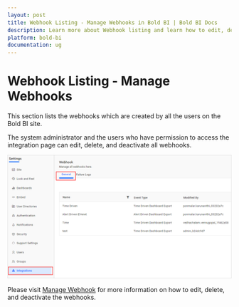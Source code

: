 ```yaml
---
layout: post
title: Webhook Listing - Manage Webhooks in Bold BI | Bold BI Docs
description: Learn more about Webhook listing and learn how to edit, delete, and deactivate all webhooks created by all users on the site on the Bold BI site's admin page.
platform: bold-bi
documentation: ug
---
```


# Webhook Listing - Manage Webhooks

This section lists the webhooks which are created by all the users on the Bold BI site. 

The system administrator and the users who have permission to access the integration page can edit, delete, and deactivate all webhooks.

![Webhook Listing](/static/assets/embedded/site-administration/images/webhook-listing.png#width=60%)

Please visit [Manage Webhook](/embedded-bi/webhook/) for more information on how to edit, delete, and deactivate the webhooks.